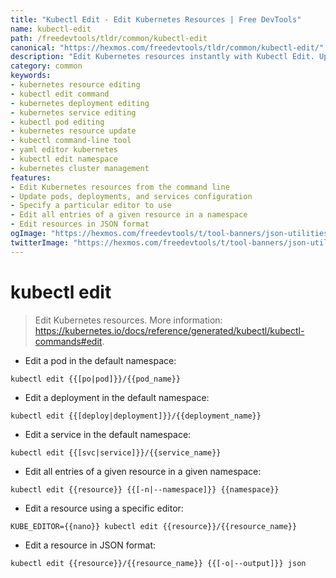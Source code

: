 ```yaml
---
title: "Kubectl Edit - Edit Kubernetes Resources | Free DevTools"
name: kubectl-edit
path: /freedevtools/tldr/common/kubectl-edit
canonical: "https://hexmos.com/freedevtools/tldr/common/kubectl-edit/"
description: "Edit Kubernetes resources instantly with Kubectl Edit. Update pods, deployments, services, and more with this command-line tool. Free online tool, no registration required."
category: common
keywords:
- kubernetes resource editing
- kubectl edit command
- kubernetes deployment editing
- kubernetes service editing
- kubectl pod editing
- kubernetes resource update
- kubectl command-line tool
- yaml editor kubernetes
- kubectl edit namespace
- kubernetes cluster management
features:
- Edit Kubernetes resources from the command line
- Update pods, deployments, and services configuration
- Specify a particular editor to use
- Edit all entries of a given resource in a namespace
- Edit resources in JSON format
ogImage: "https://hexmos.com/freedevtools/t/tool-banners/json-utilities-banner.png"
twitterImage: "https://hexmos.com/freedevtools/t/tool-banners/json-utilities-banner.png"
---
```


# kubectl edit

> Edit Kubernetes resources.
> More information: <https://kubernetes.io/docs/reference/generated/kubectl/kubectl-commands#edit>.

- Edit a pod in the default namespace:

`kubectl edit {{[po|pod]}}/{{pod_name}}`

- Edit a deployment in the default namespace:

`kubectl edit {{[deploy|deployment]}}/{{deployment_name}}`

- Edit a service in the default namespace:

`kubectl edit {{[svc|service]}}/{{service_name}}`

- Edit all entries of a given resource in a given namespace:

`kubectl edit {{resource}} {{[-n|--namespace]}} {{namespace}}`

- Edit a resource using a specific editor:

`KUBE_EDITOR={{nano}} kubectl edit {{resource}}/{{resource_name}}`

- Edit a resource in JSON format:

`kubectl edit {{resource}}/{{resource_name}} {{[-o|--output]}} json`
